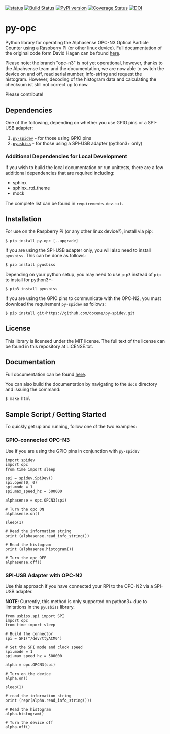 [![status](http://joss.theoj.org/papers/049f6d3dab9391e8353484028148dd0d/status.svg)](http://joss.theoj.org/papers/049f6d3dab9391e8353484028148dd0d)
[![Build Status](https://travis-ci.org/dhhagan/py-opc.svg?branch=develop)](https://travis-ci.org/dhhagan/py-opc)
[![PyPI version](https://badge.fury.io/py/py-opc.svg)](https://badge.fury.io/py/py-opc)
[![Coverage Status](https://coveralls.io/repos/dhhagan/py-opc/badge.svg?branch=master&service=github)](https://coveralls.io/github/dhhagan/py-opc?branch=master)
[![DOI](https://zenodo.org/badge/30832320.svg)](https://zenodo.org/badge/latestdoi/30832320)

# py-opc

Python library for operating the Alphasense OPC-N3 Optical Particle Counter using a Raspberry Pi (or other linux device). Full documentation of the original code form David Hagan can be found [here](http://py-opc.readthedocs.org/en/latest/).

Please note: the branch "opc-n3" is not yet operational, however, thanks to the Alpahsense team and the documentation, we are now able to switch the device on and off, read serial number, info-string and request the histogram. However, decoding of the histogram data and calculating the checksum ist still not correct up to now. 

Please contribute!

## Dependencies

One of the following, depending on whether you use GPIO pins or a SPI-USB adapter:

  1. [`py-spidev`](https://github.com/doceme/py-spidev) - for those using GPIO pins
  1. [`pyusbiss`](https://github.com/dancingquanta/pyusbiss) - for those using a SPI-USB adapter (python3+ only)

### Additional Dependencies for Local Development

If you wish to build the local documentation or run unittests, there are a few additional dependencies that are required including:

  * sphinx
  * sphinx_rtd_theme
  * mock

The complete list can be found in `requirements-dev.txt`.


## Installation

For use on the Raspberry Pi (or any other linux device?), install via pip:

    $ pip install py-opc [--upgrade]

If you are using the SPI-USB adapter only, you will also need to install `pyusbiss`. This can be done as follows:

    $ pip install pyusbiss

Depending on your python setup, you may need to use `pip3` instead of `pip` to install for python3+:

    $ pip3 install pyusbiss

If you are using the GPIO pins to communicate with the OPC-N2, you must download the requirement `py-spidev` as follows:

    $ pip install git+https://github.com/doceme/py-spidev.git


## License

  This library is licensed under the MIT license. The full text of the license can be found in this repository at LICENSE.txt.

## Documentation

  Full documentation can be found [here](http://py-opc.readthedocs.org/en/latest/).

  You can also build the documentation by navigating to the `docs` directory and issuing the command:

    $ make html


## Sample Script / Getting Started

To quickly get up and running, follow one of the two examples:

### GPIO-connected OPC-N3

Use if you are using the GPIO pins in conjunction with `py-spidev`

    import spidev
    import opc
    from time import sleep

    spi = spidev.SpiDev()
    spi.open(0, 0)
    spi.mode = 1
    spi.max_speed_hz = 500000

    alphasense = opc.OPCN3(spi)

    # Turn the opc ON
    alphasense.on()

    sleep(1)

    # Read the information string
    print (alphasense.read_info_string())

    # Read the histogram
    print (alphasense.histogram())

    # Turn the opc OFF
    alphasense.off()

### SPI-USB Adapter with OPC-N2

Use this approach if you have connected your RPi to the OPC-N2 via a SPI-USB adapter.

**NOTE**: Currently, this method is only supported on python3+ due to limitations in the `pyusbiss` library.

    from usbiss.spi import SPI
    import opc
    from time import sleep

    # Build the connector
    spi = SPI("/dev/ttyACM0")

    # Set the SPI mode and clock speed
    spi.mode = 1
    spi.max_speed_hz = 500000

    alpha = opc.OPCN3(spi)

    # Turn on the device
    alpha.on()

    sleep(1)

    # read the information string
    print (repr(alpha.read_info_string()))

    # Read the histogram
    alpha.histogram()

    # Turn the device off
    alpha.off()
